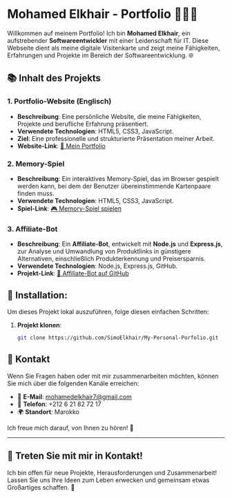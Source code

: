 # Mohamed Elkhair - Portfolio 👨🏻‍💻

Willkommen auf meinem Portfolio! Ich bin **Mohamed Elkhair**, ein aufstrebender **Softwareentwickler** mit einer Leidenschaft für IT. Diese Webseite dient als meine digitale Visitenkarte und zeigt meine Fähigkeiten, Erfahrungen und Projekte im Bereich der Softwareentwicklung. 🌐

## 📚 Inhalt des Projekts
### 1. **Portfolio-Website (Englisch)**
- **Beschreibung**: Eine persönliche Website, die meine Fähigkeiten, Projekte und berufliche Erfahrung präsentiert.
- **Verwendete Technologien**: HTML5, CSS3, JavaScript.
- **Ziel**: Eine professionelle und strukturierte Präsentation meiner Arbeit.
- **Website-Link**: [📝 Mein Portfolio](https://simoelkhair.github.io/My-Personal-Porfolio/)

### 2. **Memory-Spiel**
- **Beschreibung**: Ein interaktives Memory-Spiel, das im Browser gespielt werden kann, bei dem der Benutzer übereinstimmende Kartenpaare finden muss.
- **Verwendete Technologien**: HTML5, CSS3, JavaScript.
- **Spiel-Link**: [🎮 Memory-Spiel spielen](https://simoelkhair.github.io/Memory-Game/)

### 3. **Affiliate-Bot**
- **Beschreibung**: Ein **Affiliate-Bot**, entwickelt mit **Node.js** und **Express.js**, zur Analyse und Umwandlung von Produktlinks in günstigere Alternativen, einschließlich Produkterkennung und Preisersparnis.
- **Verwendete Technologien**: Node.js, Express.js, GitHub.
- **Projekt-Link**: [🤖 Affiliate-Bot auf GitHub](https://github.com/SimoElkhair/Aliexpress-bot)

## 🔧 Installation:

Um dieses Projekt lokal auszuführen, folge diesen einfachen Schritten:

1. **Projekt klonen**:
   ```bash
   git clone https://github.com/SimoElkhair/My-Personal-Porfolio.git

## 📢 **Kontakt**

Wenn Sie Fragen haben oder mit mir zusammenarbeiten möchten, können Sie mich über die folgenden Kanäle erreichen:

- 📧 **E-Mail**: [mohamedelkhair7@gmail.com](mailto:mohamedelkhair7@gmail.com)
- 📱 **Telefon**: +212 6 21 82 72 17
- 🌍 **Standort**: Marokko

Ich freue mich darauf, von Ihnen zu hören! 📨

---

## 🤝 **Treten Sie mit mir in Kontakt!**

Ich bin offen für neue Projekte, Herausforderungen und Zusammenarbeit! Lassen Sie uns Ihre Ideen zum Leben erwecken und gemeinsam etwas Großartiges schaffen. 🚀
